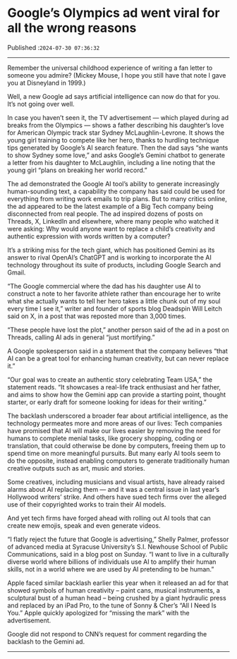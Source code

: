 # Google’s Olympics ad went viral for all the wrong reasons

Published :`2024-07-30 07:36:32`

---

Remember the universal childhood experience of writing a fan letter to someone you admire? (Mickey Mouse, I hope you still have that note I gave you at Disneyland in 1999.)

Well, a new Google ad says artificial intelligence can now do that for you. It’s not going over well.

In case you haven’t seen it, the TV advertisement — which played during ad breaks from the Olympics — shows a father describing his daughter’s love for American Olympic track star Sydney McLaughlin-Levrone. It shows the young girl training to compete like her hero, thanks to hurdling technique tips generated by Google’s AI search feature. Then the dad says “she wants to show Sydney some love,” and asks Google’s Gemini chatbot to generate a letter from his daughter to McLaughlin, including a line noting that the young girl “plans on breaking her world record.”

The ad demonstrated the Google AI tool’s ability to generate increasingly human-sounding text, a capability the company has said could be used for everything from writing work emails to trip plans. But to many critics online, the ad appeared to be the latest example of a Big Tech company being disconnected from real people. The ad inspired dozens of posts on Threads, X, LinkedIn and elsewhere, where many people who watched it were asking: Why would anyone want to replace a child’s creativity and authentic expression with words written by a computer?

It’s a striking miss for the tech giant, which has positioned Gemini as its answer to rival OpenAI’s ChatGPT and is working to incorporate the AI technology throughout its suite of products, including Google Search and Gmail.

“The Google commercial where the dad has his daughter use AI to construct a note to her favorite athlete rather than encourage her to write what she actually wants to tell her hero takes a little chunk out of my soul every time I see it,” writer and founder of sports blog Deadspin Will Leitch said on X, in a post that was reposted more than 3,000 times.

“These people have lost the plot,” another person said of the ad in a post on Threads, calling AI ads in general “just mortifying.”

A Google spokesperson said in a statement that the company believes “that AI can be a great tool for enhancing human creativity, but can never replace it.”

“Our goal was to create an authentic story celebrating Team USA,” the statement reads. “It showcases a real-life track enthusiast and her father, and aims to show how the Gemini app can provide a starting point, thought starter, or early draft for someone looking for ideas for their writing.”

The backlash underscored a broader fear about artificial intelligence, as the technology permeates more and more areas of our lives: Tech companies have promised that AI will make our lives easier by removing the need for humans to complete menial tasks, like grocery shopping, coding or translation, that could otherwise be done by computers, freeing them up to spend time on more meaningful pursuits. But many early AI tools seem to do the opposite, instead enabling computers to generate traditionally human creative outputs such as art, music and stories.

Some creatives, including musicians and visual artists, have already raised alarms about AI replacing them — and it was a central issue in last year’s Hollywood writers’ strike. And others have sued tech firms over the alleged use of their copyrighted works to train their AI models.

And yet tech firms have forged ahead with rolling out AI tools that can create new emojis, speak and even generate videos.

“I flatly reject the future that Google is advertising,” Shelly Palmer, professor of advanced media at Syracuse University’s S.I. Newhouse School of Public Communications, said in a blog post on Sunday. “I want to live in a culturally diverse world where billions of individuals use AI to amplify their human skills, not in a world where we are used by AI pretending to be human.”

Apple faced similar backlash earlier this year when it released an ad for that showed symbols of human creativity – paint cans, musical instruments, a sculptural bust of a human head – being crushed by a giant hydraulic press and replaced by an iPad Pro, to the tune of Sonny & Cher’s “All I Need Is You.” Apple quickly apologized for “missing the mark” with the advertisement.

Google did not respond to CNN’s request for comment regarding the backlash to the Gemini ad.

---

